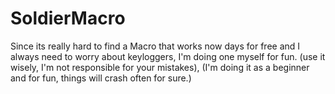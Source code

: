 # SoldierMacro
Since its really hard to find a Macro that works now days for free and I always need to worry about keyloggers, I'm doing one myself for fun.  (use it wisely, I'm not responsible for your mistakes), (I'm doing it as a beginner and for fun, things will crash often for sure.)
